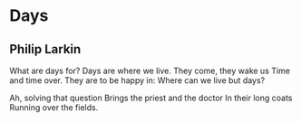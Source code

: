 # Days
## Philip Larkin
What are days for?
Days are where we live.
They come, they wake us
Time and time over.
They are to be happy in:
Where can we live but days?

Ah, solving that question
Brings the priest and the doctor
In their long coats
Running over the fields.